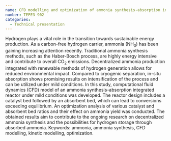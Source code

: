 ```yaml
---
name: CFD modelling and optimization of ammonia synthesis-absorption integrated reactor under mild conditions
number: TEPE3-902
categories:
  - Technical presentation
---
```

Hydrogen plays a vital role in the transition towards sustainable energy production. As a carbon-free hydrogen carrier, ammonia (NH<sub>3</sub>) has been gaining increasing attention recently. Traditional ammonia synthesis methods, such as the Haber-Bosch process, are highly energy intensive and contribute to overall CO<sub>2</sub> emissions. Decentralized ammonia production integrated with renewable methods of hydrogen generation allows for reduced environmental impact. Compared to cryogenic separation, in-situ absorption shows promising results on intensification of the process and can be utilized under mild conditions. In this study, computational fluid dynamics (CFD) model of an ammonia synthesis-absorption integrated reactor under mild conditions was developed. The reactor design includes a catalyst bed followed by an absorbent bed, which can lead to conversions exceeding equilibrium. An optimization analysis of various catalyst and absorbent bed ratios and their effect on ammonia yield was conducted. The obtained results aim to contribute to the ongoing research on decentralized ammonia synthesis and the possibilities for hydrogen storage through absorbed ammonia. 
Keywords: ammonia, ammonia synthesis, CFD modelling, kinetic modelling, optimization.
